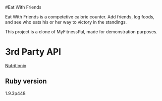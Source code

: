#Eat With Friends

Eat With Friends is a competetive calorie counter. Add friends, log foods, and see who eats his or her way to victory in the standings.

This project is a clone of MyFitnessPal, made for demonstration purposes.

3rd Party API
===

[Nutritionix](http://www.nutritionix.com/api)

Ruby version
---
1.9.3p448